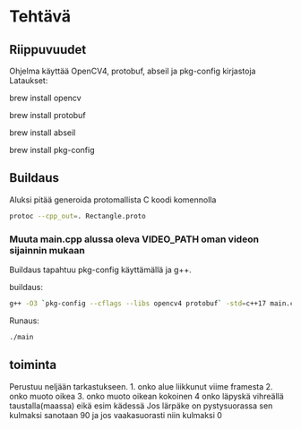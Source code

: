 # Tehtävä

## Riippuvuudet
Ohjelma käyttää OpenCV4, protobuf, abseil ja pkg-config kirjastoja
Lataukset:

brew install opencv

brew install protobuf

brew install abseil

brew install pkg-config

## Buildaus
Aluksi pitää generoida protomallista C koodi komennolla
```bash
protoc --cpp_out=. Rectangle.proto
```

 ### Muuta main.cpp alussa oleva VIDEO_PATH oman videon sijainnin mukaan

Buildaus tapahtuu pkg-config käyttämällä ja g++.

buildaus:
```bash
g++ -O3 `pkg-config --cflags --libs opencv4 protobuf` -std=c++17 main.cpp Rectangle.pb.cc -o main
```

Runaus:
```bash
./main
```
## toiminta
Perustuu neljään tarkastukseen. 1. onko alue liikkunut viime framesta 2. onko muoto oikea 3. onko muoto oikean kokoinen 4 onko läpyskä vihreällä taustalla(maassa) eikä esim kädessä
Jos lärpäke on pystysuorassa sen kulmaksi sanotaan 90 ja jos vaakasuorasti niin kulmaksi 0
